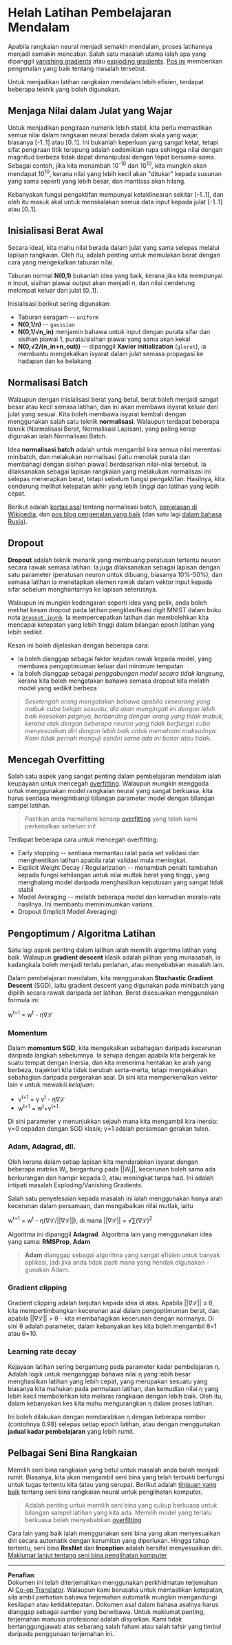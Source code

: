 <!--
CO_OP_TRANSLATOR_METADATA:
{
  "original_hash": "ae074cd940fc2f4dc24fc07b66ccbd99",
  "translation_date": "2025-08-29T11:48:38+00:00",
  "source_file": "lessons/4-ComputerVision/08-TransferLearning/TrainingTricks.md",
  "language_code": "ms"
}
-->
# Helah Latihan Pembelajaran Mendalam

Apabila rangkaian neural menjadi semakin mendalam, proses latihannya menjadi semakin mencabar. Salah satu masalah utama ialah apa yang dipanggil [vanishing gradients](https://en.wikipedia.org/wiki/Vanishing_gradient_problem) atau [exploding gradients](https://deepai.org/machine-learning-glossary-and-terms/exploding-gradient-problem#:~:text=Exploding%20gradients%20are%20a%20problem,updates%20are%20small%20and%20controlled.). [Pos ini](https://towardsdatascience.com/the-vanishing-exploding-gradient-problem-in-deep-neural-networks-191358470c11) memberikan pengenalan yang baik tentang masalah tersebut.

Untuk menjadikan latihan rangkaian mendalam lebih efisien, terdapat beberapa teknik yang boleh digunakan.

## Menjaga Nilai dalam Julat yang Wajar

Untuk menjadikan pengiraan numerik lebih stabil, kita perlu memastikan semua nilai dalam rangkaian neural berada dalam skala yang wajar, biasanya [-1..1] atau [0..1]. Ini bukanlah keperluan yang sangat ketat, tetapi sifat pengiraan titik terapung adalah sedemikian rupa sehingga nilai dengan magnitud berbeza tidak dapat dimanipulasi dengan tepat bersama-sama. Sebagai contoh, jika kita menambah 10<sup>-10</sup> dan 10<sup>10</sup>, kita mungkin akan mendapat 10<sup>10</sup>, kerana nilai yang lebih kecil akan "ditukar" kepada susunan yang sama seperti yang lebih besar, dan mantissa akan hilang.

Kebanyakan fungsi pengaktifan mempunyai ketaklinearan sekitar [-1..1], dan oleh itu masuk akal untuk menskalakan semua data input kepada julat [-1..1] atau [0..1].

## Inisialisasi Berat Awal

Secara ideal, kita mahu nilai berada dalam julat yang sama selepas melalui lapisan rangkaian. Oleh itu, adalah penting untuk memulakan berat dengan cara yang mengekalkan taburan nilai.

Taburan normal **N(0,1)** bukanlah idea yang baik, kerana jika kita mempunyai *n* input, sisihan piawai output akan menjadi *n*, dan nilai cenderung melompat keluar dari julat [0..1].

Inisialisasi berikut sering digunakan:

 * Taburan seragam -- `uniform`
 * **N(0,1/n)** -- `gaussian`
 * **N(0,1/√n_in)** menjamin bahawa untuk input dengan purata sifar dan sisihan piawai 1, purata/sisihan piawai yang sama akan kekal
 * **N(0,√2/(n_in+n_out))** -- dipanggil **Xavier initialization** (`glorot`), ia membantu mengekalkan isyarat dalam julat semasa propagasi ke hadapan dan ke belakang

## Normalisasi Batch

Walaupun dengan inisialisasi berat yang betul, berat boleh menjadi sangat besar atau kecil semasa latihan, dan ini akan membawa isyarat keluar dari julat yang sesuai. Kita boleh membawa isyarat kembali dengan menggunakan salah satu teknik **normalisasi**. Walaupun terdapat beberapa teknik (Normalisasi Berat, Normalisasi Lapisan), yang paling kerap digunakan ialah Normalisasi Batch.

Idea **normalisasi batch** adalah untuk mengambil kira semua nilai merentasi minibatch, dan melakukan normalisasi (iaitu menolak purata dan membahagi dengan sisihan piawai) berdasarkan nilai-nilai tersebut. Ia dilaksanakan sebagai lapisan rangkaian yang melakukan normalisasi ini selepas menerapkan berat, tetapi sebelum fungsi pengaktifan. Hasilnya, kita cenderung melihat ketepatan akhir yang lebih tinggi dan latihan yang lebih cepat.

Berikut adalah [kertas asal](https://arxiv.org/pdf/1502.03167.pdf) tentang normalisasi batch, [penjelasan di Wikipedia](https://en.wikipedia.org/wiki/Batch_normalization), dan [pos blog pengenalan yang baik](https://towardsdatascience.com/batch-normalization-in-3-levels-of-understanding-14c2da90a338) (dan satu lagi [dalam bahasa Rusia](https://habrahabr.ru/post/309302/)).

## Dropout

**Dropout** adalah teknik menarik yang membuang peratusan tertentu neuron secara rawak semasa latihan. Ia juga dilaksanakan sebagai lapisan dengan satu parameter (peratusan neuron untuk dibuang, biasanya 10%-50%), dan semasa latihan ia menetapkan elemen rawak dalam vektor input kepada sifar sebelum menghantarnya ke lapisan seterusnya.

Walaupun ini mungkin kedengaran seperti idea yang pelik, anda boleh melihat kesan dropout pada latihan pengklasifikasi digit MNIST dalam buku nota [`Dropout.ipynb`](Dropout.ipynb). Ia mempercepatkan latihan dan membolehkan kita mencapai ketepatan yang lebih tinggi dalam bilangan epoch latihan yang lebih sedikit.

Kesan ini boleh dijelaskan dengan beberapa cara:

 * Ia boleh dianggap sebagai faktor kejutan rawak kepada model, yang membawa pengoptimuman keluar dari minimum tempatan
 * Ia boleh dianggap sebagai *penggabungan model secara tidak langsung*, kerana kita boleh mengatakan bahawa semasa dropout kita melatih model yang sedikit berbeza

> *Sesetengah orang mengatakan bahawa apabila seseorang yang mabuk cuba belajar sesuatu, dia akan mengingati ini dengan lebih baik keesokan paginya, berbanding dengan orang yang tidak mabuk, kerana otak dengan beberapa neuron yang tidak berfungsi cuba menyesuaikan diri dengan lebih baik untuk memahami maksudnya. Kami tidak pernah menguji sendiri sama ada ini benar atau tidak.*

## Mencegah Overfitting

Salah satu aspek yang sangat penting dalam pembelajaran mendalam ialah keupayaan untuk mencegah [overfitting](../../3-NeuralNetworks/05-Frameworks/Overfitting.md). Walaupun mungkin menggoda untuk menggunakan model rangkaian neural yang sangat berkuasa, kita harus sentiasa mengimbangi bilangan parameter model dengan bilangan sampel latihan.

> Pastikan anda memahami konsep [overfitting](../../3-NeuralNetworks/05-Frameworks/Overfitting.md) yang telah kami perkenalkan sebelum ini!

Terdapat beberapa cara untuk mencegah overfitting:

 * Early stopping -- sentiasa memantau ralat pada set validasi dan menghentikan latihan apabila ralat validasi mula meningkat.
 * Explicit Weight Decay / Regularization -- menambah penalti tambahan kepada fungsi kehilangan untuk nilai mutlak berat yang tinggi, yang menghalang model daripada menghasilkan keputusan yang sangat tidak stabil
 * Model Averaging -- melatih beberapa model dan kemudian merata-rata hasilnya. Ini membantu meminimumkan varians.
 * Dropout (Implicit Model Averaging)

## Pengoptimum / Algoritma Latihan

Satu lagi aspek penting dalam latihan ialah memilih algoritma latihan yang baik. Walaupun **gradient descent** klasik adalah pilihan yang munasabah, ia kadangkala boleh menjadi terlalu perlahan, atau menyebabkan masalah lain.

Dalam pembelajaran mendalam, kita menggunakan **Stochastic Gradient Descent** (SGD), iaitu gradient descent yang digunakan pada minibatch yang dipilih secara rawak daripada set latihan. Berat disesuaikan menggunakan formula ini:

w<sup>t+1</sup> = w<sup>t</sup> - η∇ℒ

### Momentum

Dalam **momentum SGD**, kita mengekalkan sebahagian daripada kecerunan daripada langkah sebelumnya. Ia serupa dengan apabila kita bergerak ke suatu tempat dengan inersia, dan kita menerima hentakan ke arah yang berbeza, trajektori kita tidak berubah serta-merta, tetapi mengekalkan sebahagian daripada pergerakan asal. Di sini kita memperkenalkan vektor lain v untuk mewakili *kelajuan*:

* v<sup>t+1</sup> = γ v<sup>t</sup> - η∇ℒ
* w<sup>t+1</sup> = w<sup>t</sup>+v<sup>t+1</sup>

Di sini parameter γ menunjukkan sejauh mana kita mengambil kira inersia: γ=0 sepadan dengan SGD klasik; γ=1 adalah persamaan gerakan tulen.

### Adam, Adagrad, dll.

Oleh kerana dalam setiap lapisan kita mendarabkan isyarat dengan beberapa matriks W<sub>i</sub>, bergantung pada ||W<sub>i</sub>||, kecerunan boleh sama ada berkurangan dan hampir kepada 0, atau meningkat tanpa had. Ini adalah intipati masalah Exploding/Vanishing Gradients.

Salah satu penyelesaian kepada masalah ini ialah menggunakan hanya arah kecerunan dalam persamaan, dan mengabaikan nilai mutlak, iaitu

w<sup>t+1</sup> = w<sup>t</sup> - η(∇ℒ/||∇ℒ||), di mana ||∇ℒ|| = √∑(∇ℒ)<sup>2</sup>

Algoritma ini dipanggil **Adagrad**. Algoritma lain yang menggunakan idea yang sama: **RMSProp**, **Adam**

> **Adam** dianggap sebagai algoritma yang sangat efisien untuk banyak aplikasi, jadi jika anda tidak pasti mana yang hendak digunakan - gunakan Adam.

### Gradient clipping

Gradient clipping adalah lanjutan kepada idea di atas. Apabila ||∇ℒ|| ≤ θ, kita mempertimbangkan kecerunan asal dalam pengoptimuman berat, dan apabila ||∇ℒ|| > θ - kita membahagikan kecerunan dengan normanya. Di sini θ adalah parameter, dalam kebanyakan kes kita boleh mengambil θ=1 atau θ=10.

### Learning rate decay

Kejayaan latihan sering bergantung pada parameter kadar pembelajaran η. Adalah logik untuk menganggap bahawa nilai η yang lebih besar menghasilkan latihan yang lebih cepat, yang merupakan sesuatu yang biasanya kita mahukan pada permulaan latihan, dan kemudian nilai η yang lebih kecil membolehkan kita melaras rangkaian dengan lebih baik. Oleh itu, dalam kebanyakan kes kita mahu mengurangkan η dalam proses latihan.

Ini boleh dilakukan dengan mendarabkan η dengan beberapa nombor (contohnya 0.98) selepas setiap epoch latihan, atau dengan menggunakan **jadual kadar pembelajaran** yang lebih rumit.

## Pelbagai Seni Bina Rangkaian

Memilih seni bina rangkaian yang betul untuk masalah anda boleh menjadi rumit. Biasanya, kita akan mengambil seni bina yang telah terbukti berfungsi untuk tugas tertentu kita (atau yang serupa). Berikut adalah [tinjauan yang baik](https://www.topbots.com/a-brief-history-of-neural-network-architectures/) tentang seni bina rangkaian neural untuk penglihatan komputer.

> Adalah penting untuk memilih seni bina yang cukup berkuasa untuk bilangan sampel latihan yang kita ada. Memilih model yang terlalu berkuasa boleh menyebabkan [overfitting](../../3-NeuralNetworks/05-Frameworks/Overfitting.md)

Cara lain yang baik ialah menggunakan seni bina yang akan menyesuaikan diri secara automatik dengan kerumitan yang diperlukan. Hingga tahap tertentu, seni bina **ResNet** dan **Inception** adalah bersifat menyesuaikan diri. [Maklumat lanjut tentang seni bina penglihatan komputer](../07-ConvNets/CNN_Architectures.md)

---

**Penafian**:  
Dokumen ini telah diterjemahkan menggunakan perkhidmatan terjemahan AI [Co-op Translator](https://github.com/Azure/co-op-translator). Walaupun kami berusaha untuk memastikan ketepatan, sila ambil perhatian bahawa terjemahan automatik mungkin mengandungi kesilapan atau ketidaktepatan. Dokumen asal dalam bahasa asalnya harus dianggap sebagai sumber yang berwibawa. Untuk maklumat penting, terjemahan manusia profesional adalah disyorkan. Kami tidak bertanggungjawab atas sebarang salah faham atau salah tafsir yang timbul daripada penggunaan terjemahan ini.
